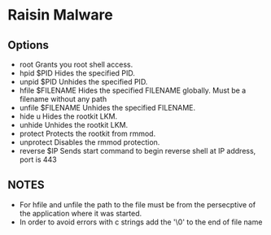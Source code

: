 # Raisin Malware


## Options 

* root              Grants you root shell access.
* hpid $PID         Hides the specified PID.
* unpid $PID        Unhides the specified PID.
* hfile $FILENAME   Hides the specified FILENAME globally. Must be a filename without any path
* unfile $FILENAME  Unhides the specified FILENAME.
* hide u             Hides the rootkit LKM.
* unhide            Unhides the rootkit LKM.
* protect           Protects the rootkit from rmmod.
* unprotect         Disables the rmmod protection.
* reverse $IP       Sends start command to begin reverse shell at IP address, port is 443

## NOTES

* For hfile and unfile the path to the file must be from the persecptive of 
the application where it was started.
* In order to avoid errors with c strings add the '\0' to the end of file name
